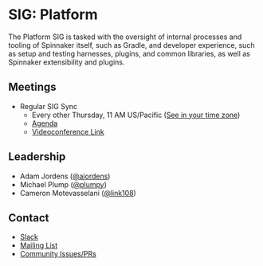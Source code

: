 # SIG: Platform

The Platform SIG is tasked with the oversight of internal processes and tooling of Spinnaker itself, such as Gradle, and developer experience, such as setup and testing harnesses, plugins, and common libraries, as well as Spinnaker extensibility and plugins.

## Meetings

* Regular SIG Sync
  * Every other Thursday, 11 AM US/Pacific ([See in your time zone](https://www.thetimezoneconverter.com/?t=11am&tz=San%20Francisco))
  * [Agenda](https://docs.google.com/document/d/1zGIgEwO9lZfYaI0N6necuH-x0SjmL3hmbbeMWZgqnEw/edit#heading=h.ilrqo6qoiejr)
  * [Videoconference Link](https://zoom.us/j/99316637949)

## Leadership

* Adam Jordens ([@ajordens](https://github.com/ajordens))
* Michael Plump ([@plumpy](https://github.com/plumpy))
* Cameron Motevasselani ([@link108](https://github.com/link108))

## Contact

* [Slack](http://spinnakerteam.slack.com/messages/sig-platform)
* [Mailing List](https://groups.google.com/a/spinnaker.io/forum/#!forum/sig-platform)
* [Community Issues/PRs](https://github.com/spinnaker/spinnaker/labels/sig%2Fplatform)

